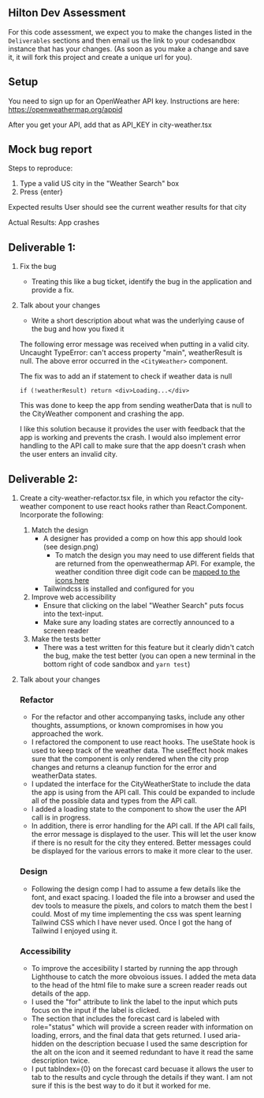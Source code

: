 ## Hilton Dev Assessment

For this code assessment, we expect you to make the changes listed in the `Deliverables` sections and then email us the link to your codesandbox instance that has your changes. (As soon as you make a change and save it, it will fork this project and create a unique url for you).

## Setup

You need to sign up for an OpenWeather API key. Instructions are here: https://openweathermap.org/appid

After you get your API, add that as API_KEY in city-weather.tsx

## Mock bug report

Steps to reproduce:

1. Type a valid US city in the "Weather Search" box
1. Press {enter}

Expected results
User should see the current weather results for that city

Actual Results:
App crashes

## Deliverable 1:

1. Fix the bug
   - Treating this like a bug ticket, identify the bug in the application and provide a fix.
2. Talk about your changes
   - Write a short description about what was the underlying cause of the bug and how you fixed it

   The following error message was received when putting in a valid city. Uncaught TypeError: can't access property "main", weatherResult is null. The above error occurred in the          `<CityWeather>` component.
   
   The fix was to add an if statement to check if weather data is null

      `if (!weatherResult) return <div>Loading...</div>`
   
   This was done to keep the app from sending weatherData that is null to the CityWeather component and crashing the app.

   I like this solution because it provides the user with feedback that the app is working and prevents the crash. I would also implement error handling to the API call to make sure that the app doesn't crash when the user enters an invalid city.
## Deliverable 2:

1. Create a city-weather-refactor.tsx file, in which you refactor the city-weather component to use react hooks rather than React.Component. Incorporate the following:

   1. Match the design
      - A designer has provided a comp on how this app should look (see design.png)
        - To match the design you may need to use different fields that are returned from the openweathermap API. For example, the weather condition three digit code can be [mapped to the icons here](https://openweathermap.org/weather-conditions)
      - Tailwindcss is installed and configured for you
   2. Improve web accessibility
      - Ensure that clicking on the label "Weather Search" puts focus into the text-input.
      - Make sure any loading states are correctly announced to a screen reader
   3. Make the tests better
      - There was a test written for this feature but it clearly didn't catch the bug, make the test better (you can open a new terminal in the bottom right of code sandbox and `yarn test`)

2. Talk about your changes
   ### Refactor   
      - For the refactor and other accompanying tasks, include any other thoughts, assumptions, or known compromises in how you approached the work.
      - I refactored the component to use react hooks. The useState hook is used to keep track of the weather data. The useEffect hook makes sure that the component is only rendered when the city prop changes and returns a cleanup function for the error and weatherData states.
      - I updated the interface for the CityWeatherState to include the data the app is using from the API call. This could be expanded to include all of the possible data and types from the API call.
      - I added a loading state to the component to show the user the API call is in progress.
      - In addition, there is error handling for the API call. If the API call fails, the error message is displayed to the user. This will let the user know if there is no result for the city they entered. Better messages could be displayed for the various errors to make it more clear to the user.
   ### Design
      - Following the design comp I had to assume a few details like the font, and exact spacing. I loaded the file into a browser and used the dev tools to measure the pixels, and colors to match them the best I could. Most of my time implementing the css was spent learning Tailwind CSS which I have never used. Once I got the hang of Tailwind I enjoyed using it.
   ### Accessibility
      - To improve the accesibility I started by running the app through Lighthouse to catch the more obvoious issues. I added the meta data to the head of the html file to make sure a screen reader reads out details of the app.
      - I used the "for" attribute to link the label to the input which puts focus on the input if the label is clicked.
      - The section that includes the forecast card is labeled with role="status" which will provide a screen reader with information on loading, errors, and the final data that gets returned. I used aria-hidden on the description becuase I used the same description for the alt on the icon and it seemed redundant to have it read the same description twice.
      - I put tabIndex={0} on the forecast card becuase it allows the user to tab to the results and cycle through the details if they want. I am not sure if this is the best way to do it but it worked for me.